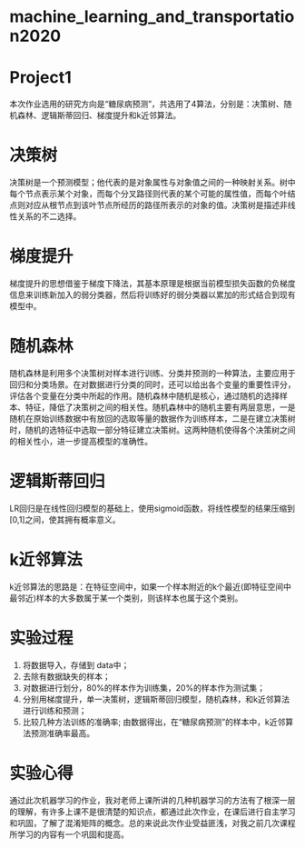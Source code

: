 # machine_learning_and_transportation2020
# **Project1**
本次作业选用的研究方向是“糖尿病预测”，共选用了4算法，分别是：决策树、随机森林、逻辑斯蒂回归、梯度提升和k近邻算法。
# 决策树
决策树是一个预测模型；他代表的是对象属性与对象值之间的一种映射关系。树中每个节点表示某个对象，而每个分叉路径则代表的某个可能的属性值，而每个叶结点则对应从根节点到该叶节点所经历的路径所表示的对象的值。决策树是描述非线性关系的不二选择。
# 梯度提升
梯度提升的思想借鉴于梯度下降法，其基本原理是根据当前模型损失函数的负梯度信息来训练新加入的弱分类器，然后将训练好的弱分类器以累加的形式结合到现有模型中。
# 随机森林
随机森林是利用多个决策树对样本进行训练、分类并预测的一种算法，主要应用于回归和分类场景。在对数据进行分类的同时，还可以给出各个变量的重要性评分，评估各个变量在分类中所起的作用。随机森林中随机是核心，通过随机的选择样本、特征，降低了决策树之间的相关性。随机森林中的随机主要有两层意思，一是随机在原始训练数据中有放回的选取等量的数据作为训练样本，二是在建立决策树时，随机的选特征中选取一部分特征建立决策树。这两种随机使得各个决策树之间的相关性小，进一步提高模型的准确性。
# 逻辑斯蒂回归
LR回归是在线性回归模型的基础上，使用sigmoid函数，将线性模型的结果压缩到[0,1]之间，使其拥有概率意义。
# k近邻算法
k近邻算法的思路是：在特征空间中，如果一个样本附近的k个最近(即特征空间中最邻近)样本的大多数属于某一个类别，则该样本也属于这个类别。

# 实验过程
1. 将数据导入，存储到 data中；
2. 去除有数据缺失的样本；
3. 对数据进行划分，80%的样本作为训练集，20%的样本作为测试集；
4. 分别用梯度提升，单一决策树，逻辑斯蒂回归模型，随机森林，和k近邻算法进行训练和预测；
5. 比较几种方法训练的准确率;
由数据得出，在“糖尿病预测”的样本中，k近邻算法预测准确率最高。
# 实验心得
通过此次机器学习的作业，我对老师上课所讲的几种机器学习的方法有了根深一层的理解，有许多上课不是很清楚的知识点，都通过此次作业，在课后进行自主学习和巩固，了解了混淆矩阵的概念。总的来说此次作业受益匪浅，对我之前几次课程所学习的内容有一个巩固和提高。
